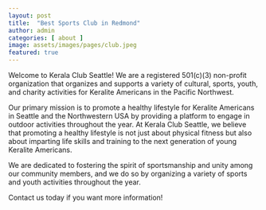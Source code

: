 ```yaml
---
layout: post
title:  "Best Sports Club in Redmond"
author: admin
categories: [ about ]
image: assets/images/pages/club.jpeg
featured: true
---
```


Welcome to Kerala Club Seattle! We are a registered 501(c)(3) non-profit organization that organizes and supports a variety of cultural, sports, youth, and charity activities for Keralite Americans in the Pacific Northwest.

Our primary mission is to promote a healthy lifestyle for Keralite Americans in Seattle and the Northwestern USA by providing a platform to engage in outdoor activities throughout the year. At Kerala Club Seattle, we believe that promoting a healthy lifestyle is not just about physical fitness but also about imparting life skills and training to the next generation of young Keralite Americans.

We are dedicated to fostering the spirit of sportsmanship and unity among our community members, and we do so by organizing a variety of sports and youth activities throughout the year.

Contact us today if you want more information!